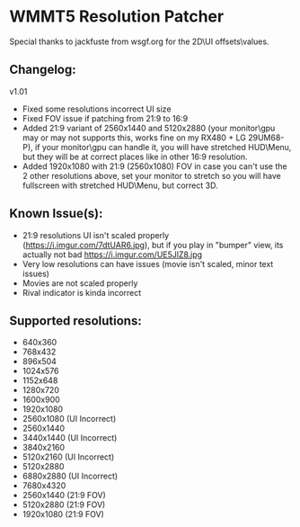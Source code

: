 # WMMT5 Resolution Patcher
Special thanks to jackfuste from wsgf.org for the 2D\UI offsets\values.

## Changelog:

v1.01
- Fixed some resolutions incorrect UI size
- Fixed FOV issue if patching from 21:9 to 16:9
- Added 21:9 variant of 2560x1440 and 5120x2880 (your monitor\gpu may or may not supports this, works fine on my RX480 + LG 29UM68-P), if your monitor\gpu can handle it, 
you will have stretched HUD\Menu, but they will be at correct places like in other 16:9 resolution.
- Added 1920x1080 with 21:9 (2560x1080) FOV in case you can't use the 2 other resolutions above, set your monitor to stretch so you will have fullscreen with stretched HUD\Menu,
but correct 3D.

## Known Issue(s):

- 21:9 resolutions UI isn't scaled properly (https://i.imgur.com/7dtUAR6.jpg), but if you play in "bumper" view, its actually not bad https://i.imgur.com/UE5JlZ8.jpg
- Very low resolutions can have issues (movie isn't scaled, minor text issues)
- Movies are not scaled properly
- Rival indicator is kinda incorrect

## Supported resolutions:

- 640x360
- 768x432
- 896x504	
- 1024x576
- 1152x648
- 1280x720
- 1600x900
- 1920x1080
- 2560x1080 (UI Incorrect)
- 2560x1440
- 3440x1440 (UI Incorrect)
- 3840x2160
- 5120x2160 (UI Incorrect)
- 5120x2880
- 6880x2880 (UI Incorrect)
- 7680x4320
- 2560x1440 (21:9 FOV)
- 5120x2880 (21:9 FOV)
- 1920x1080 (21:9 FOV)
